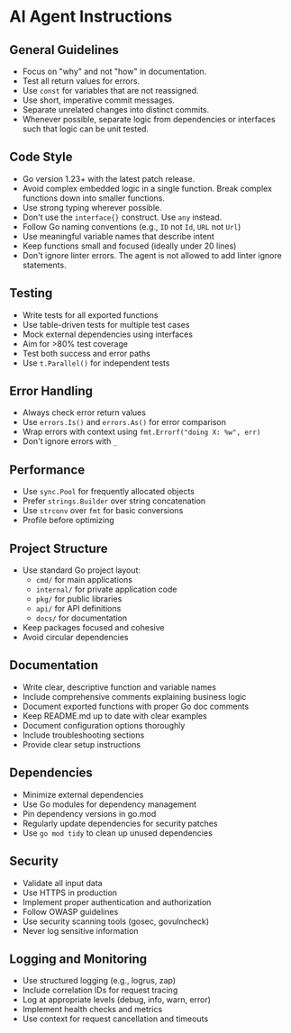 # AI Agent Instructions

## General Guidelines

* Focus on "why" and not "how" in documentation.
* Test all return values for errors.
* Use `const` for variables that are not reassigned.
* Use short, imperative commit messages.
* Separate unrelated changes into distinct commits.
* Whenever possible, separate logic from dependencies or interfaces such that logic can be unit tested.

## Code Style

* Go version 1.23+ with the latest patch release.
* Avoid complex embedded logic in a single function. Break complex functions down into smaller functions.
* Use strong typing wherever possible.
* Don't use the `interface{}` construct. Use `any` instead.
* Follow Go naming conventions (e.g., `ID` not `Id`, `URL` not `Url`)
* Use meaningful variable names that describe intent
* Keep functions small and focused (ideally under 20 lines)
* Don't ignore linter errors. The agent is not allowed to add linter ignore statements.

## Testing

* Write tests for all exported functions
* Use table-driven tests for multiple test cases
* Mock external dependencies using interfaces
* Aim for >80% test coverage
* Test both success and error paths
* Use `t.Parallel()` for independent tests

## Error Handling

* Always check error return values
* Use `errors.Is()` and `errors.As()` for error comparison
* Wrap errors with context using `fmt.Errorf("doing X: %w", err)`
* Don't ignore errors with `_`

## Performance

* Use `sync.Pool` for frequently allocated objects
* Prefer `strings.Builder` over string concatenation
* Use `strconv` over `fmt` for basic conversions
* Profile before optimizing

## Project Structure

* Use standard Go project layout:
  * `cmd/` for main applications
  * `internal/` for private application code
  * `pkg/` for public libraries
  * `api/` for API definitions
  * `docs/` for documentation
* Keep packages focused and cohesive
* Avoid circular dependencies

## Documentation

* Write clear, descriptive function and variable names
* Include comprehensive comments explaining business logic
* Document exported functions with proper Go doc comments
* Keep README.md up to date with clear examples
* Document configuration options thoroughly
* Include troubleshooting sections
* Provide clear setup instructions

## Dependencies

* Minimize external dependencies
* Use Go modules for dependency management
* Pin dependency versions in go.mod
* Regularly update dependencies for security patches
* Use `go mod tidy` to clean up unused dependencies

## Security

* Validate all input data
* Use HTTPS in production
* Implement proper authentication and authorization
* Follow OWASP guidelines
* Use security scanning tools (gosec, govulncheck)
* Never log sensitive information

## Logging and Monitoring

* Use structured logging (e.g., logrus, zap)
* Include correlation IDs for request tracing
* Log at appropriate levels (debug, info, warn, error)
* Implement health checks and metrics
* Use context for request cancellation and timeouts
